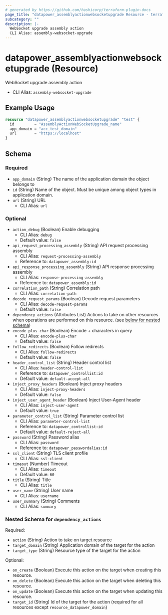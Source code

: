 ```yaml
---
# generated by https://github.com/hashicorp/terraform-plugin-docs
page_title: "datapower_assemblyactionwebsocketupgrade Resource - terraform-provider-datapower"
subcategory: ""
description: |-
  WebSocket upgrade assembly action
  CLI Alias: assembly-websocket-upgrade
---
```


# datapower_assemblyactionwebsocketupgrade (Resource)

WebSocket upgrade assembly action
  - CLI Alias: `assembly-websocket-upgrade`

## Example Usage

```terraform
resource "datapower_assemblyactionwebsocketupgrade" "test" {
  id         = "AssemblyActionWebSocketUpgrade_name"
  app_domain = "acc_test_domain"
  url        = "https://localhost"
}
```

<!-- schema generated by tfplugindocs -->
## Schema

### Required

- `app_domain` (String) The name of the application domain the object belongs to
- `id` (String) Name of the object. Must be unique among object types in application domain.
- `url` (String) URL
  - CLI Alias: `url`

### Optional

- `action_debug` (Boolean) Enable debugging
  - CLI Alias: `debug`
  - Default value: `false`
- `api_request_processing_assembly` (String) API request processing assembly
  - CLI Alias: `request-processing-assembly`
  - Reference to: `datapower_assembly:id`
- `api_response_processing_assembly` (String) API response processing assembly
  - CLI Alias: `response-processing-assembly`
  - Reference to: `datapower_assembly:id`
- `correlation_path` (String) Correlation path
  - CLI Alias: `correlation-path`
- `decode_request_params` (Boolean) Decode request parameters
  - CLI Alias: `decode-request-params`
  - Default value: `false`
- `dependency_actions` (Attributes List) Actions to take on other resources when operations are performed on this resource. (see [below for nested schema](#nestedatt--dependency_actions))
- `encode_plus_char` (Boolean) Encode + characters in query
  - CLI Alias: `encode-plus-char`
  - Default value: `false`
- `follow_redirects` (Boolean) Follow redirects
  - CLI Alias: `follow-redirects`
  - Default value: `false`
- `header_control_list` (String) Header control list
  - CLI Alias: `header-control-list`
  - Reference to: `datapower_controllist:id`
  - Default value: `default-accept-all`
- `inject_proxy_headers` (Boolean) Inject proxy headers
  - CLI Alias: `inject-proxy-headers`
  - Default value: `false`
- `inject_user_agent_header` (Boolean) Inject User-Agent header
  - CLI Alias: `inject-user-agent`
  - Default value: `true`
- `parameter_control_list` (String) Parameter control list
  - CLI Alias: `parameter-control-list`
  - Reference to: `datapower_controllist:id`
  - Default value: `default-reject-all`
- `password` (String) Password alias
  - CLI Alias: `password`
  - Reference to: `datapower_passwordalias:id`
- `ssl_client` (String) TLS client profile
  - CLI Alias: `ssl-client`
- `timeout` (Number) Timeout
  - CLI Alias: `timeout`
  - Default value: `60`
- `title` (String) Title
  - CLI Alias: `title`
- `user_name` (String) User name
  - CLI Alias: `username`
- `user_summary` (String) Comments
  - CLI Alias: `summary`

<a id="nestedatt--dependency_actions"></a>
### Nested Schema for `dependency_actions`

Required:

- `action` (String) Action to take on target resource
- `target_domain` (String) Application domain of the target for the action
- `target_type` (String) Resource type of the target for the action

Optional:

- `on_create` (Boolean) Execute this action on the target when creating this resource.
- `on_delete` (Boolean) Execute this action on the target when deleting this resource.
- `on_update` (Boolean) Execute this action on the target when updating this resource.
- `target_id` (String) Id of the target for the action (required for all resources except `resource_datapower_domain`)
